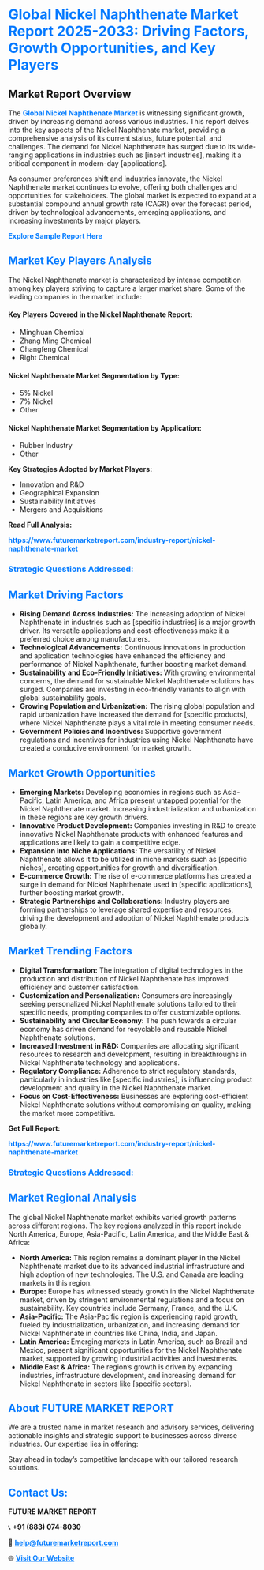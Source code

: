 <h1 style="color: #007BFF;">Global Nickel Naphthenate Market Report 2025-2033: Driving Factors, Growth Opportunities, and Key Players</h1>

<section id="overview">
<h2>Market Report Overview</h2>
<p>The <a href="https://www.futuremarketreport.com/industry-report/nickel-naphthenate-market" style="color: #007BFF; text-decoration: none;"><strong>Global Nickel Naphthenate Market</strong></a> is witnessing significant growth, driven by increasing demand across various industries. This report delves into the key aspects of the Nickel Naphthenate market, providing a comprehensive analysis of its current status, future potential, and challenges. The demand for Nickel Naphthenate has surged due to its wide-ranging applications in industries such as [insert industries], making it a critical component in modern-day [applications].</p>
<p>As consumer preferences shift and industries innovate, the Nickel Naphthenate market continues to evolve, offering both challenges and opportunities for stakeholders. The global market is expected to expand at a substantial compound annual growth rate (CAGR) over the forecast period, driven by technological advancements, emerging applications, and increasing investments by major players.</p>
</section>

<section id="overview">
<p><a href="https://www.futuremarketreport.com/request-sample/reportId=56413" style="color: #007BFF; text-decoration: none;"><strong>Explore Sample Report Here</strong></a></p>
</section>

<section id="key-players">
<h2 style="color: #007BFF;">Market Key Players Analysis</h2>
<p>The Nickel Naphthenate market is characterized by intense competition among key players striving to capture a larger market share. Some of the leading companies in the market include:</p>
<h4>Key Players Covered in the Nickel Naphthenate Report:</h4>
<ul><li>Minghuan Chemical</li><li>Zhang Ming Chemical</li><li>Changfeng Chemical</li><li>Right Chemical</li></ul>
<h4>Nickel Naphthenate Market Segmentation by Type:</h4>
<ul><li>5% Nickel</li><li>7% Nickel</li><li>Other</li></ul>

<h4>Nickel Naphthenate Market Segmentation by Application:</h4>
<ul><li>Rubber Industry</li><li>Other</li></ul>
<p><strong>Key Strategies Adopted by Market Players:</strong></p>
<ul>
<li>Innovation and R&D</li>
<li>Geographical Expansion</li>
<li>Sustainability Initiatives</li>
<li>Mergers and Acquisitions</li>
</ul>
</section>

<section>
<p><strong>Read Full Analysis: </strong></p><a href="https://www.futuremarketreport.com/industry-report/nickel-naphthenate-market" style="color: #007BFF; text-decoration: none;"><strong>https://www.futuremarketreport.com/industry-report/nickel-naphthenate-market</strong></a>
<h3 style="color: #007BFF;">Strategic Questions Addressed:</h3>
</section>

<section id="driving-factors">
<h2 style="color: #007BFF;">Market Driving Factors</h2>
<ul>
<li><strong>Rising Demand Across Industries:</strong> The increasing adoption of Nickel Naphthenate in industries such as [specific industries] is a major growth driver. Its versatile applications and cost-effectiveness make it a preferred choice among manufacturers.</li>
<li><strong>Technological Advancements:</strong> Continuous innovations in production and application technologies have enhanced the efficiency and performance of Nickel Naphthenate, further boosting market demand.</li>
<li><strong>Sustainability and Eco-Friendly Initiatives:</strong> With growing environmental concerns, the demand for sustainable Nickel Naphthenate solutions has surged. Companies are investing in eco-friendly variants to align with global sustainability goals.</li>
<li><strong>Growing Population and Urbanization:</strong> The rising global population and rapid urbanization have increased the demand for [specific products], where Nickel Naphthenate plays a vital role in meeting consumer needs.</li>
<li><strong>Government Policies and Incentives:</strong> Supportive government regulations and incentives for industries using Nickel Naphthenate have created a conducive environment for market growth.</li>
</ul>
</section>

<section id="growth-opportunities">
<h2 style="color: #007BFF;">Market Growth Opportunities</h2>
<ul>
<li><strong>Emerging Markets:</strong> Developing economies in regions such as Asia-Pacific, Latin America, and Africa present untapped potential for the Nickel Naphthenate market. Increasing industrialization and urbanization in these regions are key growth drivers.</li>
<li><strong>Innovative Product Development:</strong> Companies investing in R&D to create innovative Nickel Naphthenate products with enhanced features and applications are likely to gain a competitive edge.</li>
<li><strong>Expansion into Niche Applications:</strong> The versatility of Nickel Naphthenate allows it to be utilized in niche markets such as [specific niches], creating opportunities for growth and diversification.</li>
<li><strong>E-commerce Growth:</strong> The rise of e-commerce platforms has created a surge in demand for Nickel Naphthenate used in [specific applications], further boosting market growth.</li>
<li><strong>Strategic Partnerships and Collaborations:</strong> Industry players are forming partnerships to leverage shared expertise and resources, driving the development and adoption of Nickel Naphthenate products globally.</li>
</ul>
</section>

<section id="trending-factors">
<h2 style="color: #007BFF;">Market Trending Factors</h2>
<ul>
<li><strong>Digital Transformation:</strong> The integration of digital technologies in the production and distribution of Nickel Naphthenate has improved efficiency and customer satisfaction.</li>
<li><strong>Customization and Personalization:</strong> Consumers are increasingly seeking personalized Nickel Naphthenate solutions tailored to their specific needs, prompting companies to offer customizable options.</li>
<li><strong>Sustainability and Circular Economy:</strong> The push towards a circular economy has driven demand for recyclable and reusable Nickel Naphthenate solutions.</li>
<li><strong>Increased Investment in R&D:</strong> Companies are allocating significant resources to research and development, resulting in breakthroughs in Nickel Naphthenate technology and applications.</li>
<li><strong>Regulatory Compliance:</strong> Adherence to strict regulatory standards, particularly in industries like [specific industries], is influencing product development and quality in the Nickel Naphthenate market.</li>
<li><strong>Focus on Cost-Effectiveness:</strong> Businesses are exploring cost-efficient Nickel Naphthenate solutions without compromising on quality, making the market more competitive.</li>
</ul>
</section>

<section>
<p><strong>Get Full Report: </strong></p><a href="https://www.futuremarketreport.com/industry-report/nickel-naphthenate-market" style="color: #007BFF; text-decoration: none;"><strong>https://www.futuremarketreport.com/industry-report/nickel-naphthenate-market</strong></a>
<h3 style="color: #007BFF;">Strategic Questions Addressed:</h3>
</section>


<section id="regional-analysis">
<h2 style="color: #007BFF;">Market Regional Analysis</h2>
<p>The global Nickel Naphthenate market exhibits varied growth patterns across different regions. The key regions analyzed in this report include North America, Europe, Asia-Pacific, Latin America, and the Middle East & Africa:</p>
<ul>
<li><strong>North America:</strong> This region remains a dominant player in the Nickel Naphthenate market due to its advanced industrial infrastructure and high adoption of new technologies. The U.S. and Canada are leading markets in this region.</li>
<li><strong>Europe:</strong> Europe has witnessed steady growth in the Nickel Naphthenate market, driven by stringent environmental regulations and a focus on sustainability. Key countries include Germany, France, and the U.K.</li>
<li><strong>Asia-Pacific:</strong> The Asia-Pacific region is experiencing rapid growth, fueled by industrialization, urbanization, and increasing demand for Nickel Naphthenate in countries like China, India, and Japan.</li>
<li><strong>Latin America:</strong> Emerging markets in Latin America, such as Brazil and Mexico, present significant opportunities for the Nickel Naphthenate market, supported by growing industrial activities and investments.</li>
<li><strong>Middle East & Africa:</strong> The region’s growth is driven by expanding industries, infrastructure development, and increasing demand for Nickel Naphthenate in sectors like [specific sectors].</li>
</ul>
</section>

<footer>
<h2 style="color: #007BFF;">About FUTURE MARKET REPORT</h2>
<p>We are a trusted name in market research and advisory services, delivering actionable insights and strategic support to businesses across diverse industries. Our expertise lies in offering:</p>

<p>Stay ahead in today’s competitive landscape with our tailored research solutions.</p>

<h2 style="color: #007BFF;">Contact Us:</h2>
<p><strong>FUTURE MARKET REPORT</strong></p>
<p>📞 <strong>+91 (883) 074-8030</strong></p>
<p>📧 <strong><a href="mailto:help@futuremarketreport.com" style="color: #007BFF;">help@futuremarketreport.com</a></strong></p>
<p>🌐 <strong><a href="https://www.futuremarketreport.com/" style="color: #007BFF;">Visit Our Website</a></strong></p>
</footer>